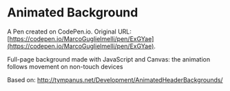 # Animated Background

A Pen created on CodePen.io. Original URL: [https://codepen.io/MarcoGuglielmelli/pen/ExGYae](https://codepen.io/MarcoGuglielmelli/pen/ExGYae).

Full-page background made with JavaScript and Canvas: the animation follows movement on non-touch devices

Based on: http://tympanus.net/Development/AnimatedHeaderBackgrounds/
